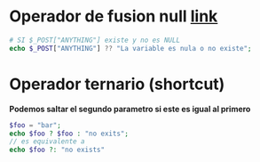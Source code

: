 
# Operador de fusion null [link](http://php.net/manual/es/migration70.new-features.php#migration70.new-features.null-coalesce-op)
```php
# SI $_POST["ANYTHING"] existe y no es NULL
echo $_POST["ANYTHING"] ?? "La variable es nula o no existe";
```

# Operador ternario (shortcut)
**Podemos saltar el segundo parametro si este es igual al primero**
```php
$foo = "bar";
echo $foo ? $foo : "no exits";
// es equivalente a 
echo $foo ?: "no exists"
```
